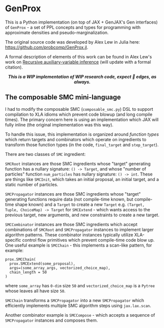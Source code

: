 # GenProx

This is a Python implementation (on top of JAX + GenJAX's Gen interfaces) of `GenProx` - a set of PPL concepts and types for programming with approximate densities and pseudo-marginalization.

The original source code was developed by Alex Lew in Julia here: https://github.com/probcomp/GenProx.jl.

A formal description of elements of this work can be found in Alex Lew's work on [Recursive auxiliary-variable inference](https://arxiv.org/abs/2203.02836) (will update with a formal citation).

<div align="center">
<b><i>
This is a WIP implementation of WIP research code, expect 🔪 edges, as always.
</i></b>
</div>

## The composable SMC mini-language

I had to modify the composable SMC (`composable_smc.py`) DSL to support compilation to XLA idioms which prevent code blowup (and long compile times). The primary concern here is using an implementation which JAX will fully inline (the original implementation was this way).

To handle this issue, this implementation is organized around _function types_ which return targets and combinators which operate on ingredients to transform those function types (in the code, `final_target` and `step_target`).

There are two classes of `SMC` ingredient:

`SMCRoot` instances are those SMC ingredients whose "target" generating function has a nullary signature: `() -> Target`, and whose "number of particles" function `num_particles` has nullary signature: `() -> int`. These are things like `SMCInit`, which takes an initial proposal, an initial target, and a static number of particles.

`SMCPropagator` instances are those SMC ingredients whose "target" generating functions require data (not compile-time known, but compile-time shape known) and a `Target` to create a new `Target` e.g. `(Target, Tuple, ChoiceMap) -> Target` for `SMCExtend` - which wants access to the previous target, new arguments, and new constraints to create a new target.

`SMCCombinator` instances are those SMC ingredients which accept combinations of `SMCRoot` and `SMCPropagator` instances to implement larger algorithm patterns. These combinator instances typically utilize XLA-specific control flow primitives which prevent compile-time code blow up. One useful example is `SMCChain` - this implements a scan-like pattern, for example:

```
prox.SMCChain(
  prox.SMCExtend(some_proposal),
  args=(some_array_args, vectorized_choice_map),
  chain_length = 50
)
```

where `some_array` has `0-dim` size `50` and `vectorized_choice_map` is a `Pytree` whose leaves all have size `50`.

`SMCChain` transforms a `SMCPropagator` into a new `SMCPropagator` which efficiently implements multiple SMC algorithm steps using `jax.lax.scan`.

Another combinator example is `SMCCompose` - which accepts a sequence of `SMCPropagator` instances and composes them.
